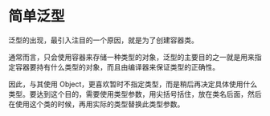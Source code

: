 #   简单泛型

泛型的出现，最引入注目的一个原因，就是为了创建容器类。

通常而言，只会使用容器来存储一种类型的对象，泛型的主要目的之一就是用来指定容器要持有什么类型的对象，而且由编译器来保证类型的正确性。

因此，与其使用 Object，更喜欢暂时不指定类型，而是稍后再决定具体使用什么类型。要达到这个目的，需要使用类型参数，用尖括号括住，放在类名后面，然后在使用这个类的时候，再用实际的类型替换此类型参数。


